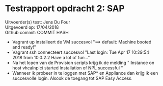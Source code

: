 # Testrapport opdracht 2: SAP

Uitvoerder(s) test: Jens Du Four        
Uitgevoerd op: 17/04/2018  
Github commit:  COMMIT HASH


* Vagrant up installeert de VM succesvol
  "==> default: Machine booted and ready!"
* Vagrant ssh connecteert succesvol
  "Last login: Tue Apr 17 10:29:54 2018 from 10.0.2.2
  Have a lot of fun..."
* Na het lopen van de Provision scripts krijg ik de melding
"
Instance on host vhcalnplci started
Installation of NPL successful
"
* Wanneer ik probeer in te loggen met SAP* en Appliance dan krijg ik een succesvolle login. Alsook de toegang tot SAP Easy Access.
